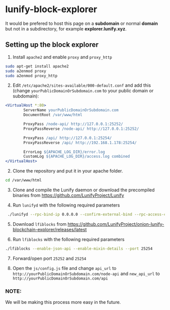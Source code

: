 # lunify-block-explorer

It would be prefered to host this page on a **subdomain** or normal **domain** but not in a subdirectory, for example **explorer.lunify.xyz**.

## Setting up the block explorer

1. Install `apache2` and enable `proxy` and `proxy_http`
```bash
sudo apt-get install apache2
sudo a2enmod proxy
sudo a2enmod proxy_http
```

2. Edit `/etc/apache2/sites-available/000-default.conf` and add this (change `yourPublicDomainOrSubdomain.com` to your public domain or subdomain):
```apache
<VirtualHost *:80>
        ServerName yourPublicDomainOrSubdomain.com
        DocumentRoot /var/www/html

        ProxyPass /node-api/ http://127.0.0.1:25252/
        ProxyPassReverse /node-api/ http://127.0.0.1:25252/

        ProxyPass /api/ http://127.0.0.1:25254/
        ProxyPassReverse /api/ http://192.168.1.178:25254/

        ErrorLog ${APACHE_LOG_DIR}/error.log
        CustomLog ${APACHE_LOG_DIR}/access.log combined
</VirtualHost>
```

2. Clone the repository and put it in your apache folder.
```bash
cd /var/www/html
```

3. Clone and compile the Lunify daemon or download the precompiled binaries from https://github.com/LunifyProject/Lunify

4. Run `lunifyd` with the following required parameters
```bash
 ./lunifyd --rpc-bind-ip 0.0.0.0 --confirm-external-bind --rpc-access-control-origins "*" --restricted-rpc
```

5. Download `lfiblocks` from https://github.com/LunifyProject/onion-lunify-blockchain-explorer/releases/latest

6. Run `lfiblocks` with the following required parameters
```bash
./lfiblocks --enable-json-api --enable-mixin-details --port 25254
```

7. Forward/open port `25252` and `25254`

8. Open the `js/config.js` file and change `api_url` to `http://yourPublicDomainOrSubdomain.com/node-api` and `new_api_url` to `http://yourPublicDomainOrSubdomain.com/api`

### NOTE:
We will be making this process more easy in the future.